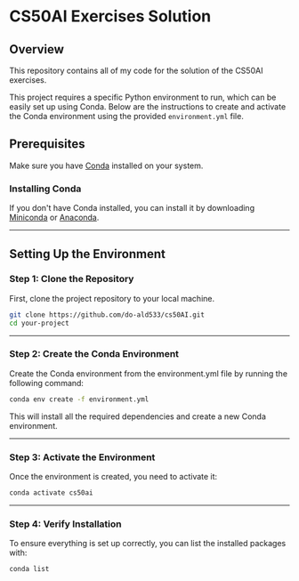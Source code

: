 # CS50AI Exercises Solution

## Overview
This repository contains all of my code for the solution of the CS50AI exercises.

This project requires a specific Python environment to run, which can be easily set up using Conda. Below are the instructions to create and activate the Conda environment using the provided `environment.yml` file.

## Prerequisites
Make sure you have [Conda](https://docs.conda.io/projects/conda/en/latest/user-guide/install/index.html) installed on your system.

### Installing Conda
If you don't have Conda installed, you can install it by downloading [Miniconda](https://docs.conda.io/en/latest/miniconda.html) or [Anaconda](https://www.anaconda.com/products/distribution).

---

## Setting Up the Environment

### Step 1: Clone the Repository
First, clone the project repository to your local machine.

```bash
git clone https://github.com/do-ald533/cs50AI.git
cd your-project
```
---

### Step 2: Create the Conda Environment
Create the Conda environment from the environment.yml file by running the following command:

```bash
conda env create -f environment.yml
```

This will install all the required dependencies and create a new Conda environment.

---

### Step 3: Activate the Environment
Once the environment is created, you need to activate it:

```bash
conda activate cs50ai
```

---

### Step 4: Verify Installation
To ensure everything is set up correctly, you can list the installed packages with:

```bash
conda list
```